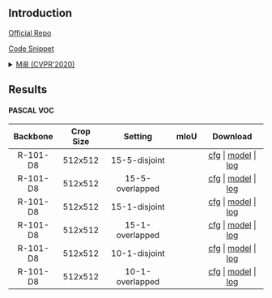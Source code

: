 ## Introduction

<a href="https://github.com/fcdl94/MiB">Official Repo</a>

<a href="https://github.com/SegmentationBLWX/cssegmentation/blob/main/csseg/modules/runners/mib.py">Code Snippet</a>

<details>
<summary align="left"><a href="https://arxiv.org/pdf/2002.00718.pdf">MiB (CVPR'2020)</a></summary>

```latex
@inproceedings{cermelli2020modeling,
  title={Modeling the background for incremental learning in semantic segmentation},
  author={Cermelli, Fabio and Mancini, Massimiliano and Bulo, Samuel Rota and Ricci, Elisa and Caputo, Barbara},
  booktitle={Proceedings of the IEEE/CVF Conference on Computer Vision and Pattern Recognition},
  pages={9233--9242},
  year={2020}
}
```

</details>


## Results

#### PASCAL VOC

| Backbone  | Crop Size  | Setting                             | mIoU   | Download                                                                                                                                                                                                                                                                                                                                                                                       |
| :-:       | :-:        | :-:                                 | :-:    | :-:                                                                                                                                                                                                                                                                                                                                                                                            |
| R-101-D8  | 512x512    | 15-5-disjoint                       |        | [cfg]() &#124; [model]() &#124; [log]()    |
| R-101-D8  | 512x512    | 15-5-overlapped                     |        | [cfg]() &#124; [model]() &#124; [log]()    |
| R-101-D8  | 512x512    | 15-1-disjoint                       |        | [cfg]() &#124; [model]() &#124; [log]()    |
| R-101-D8  | 512x512    | 15-1-overlapped                     |        | [cfg]() &#124; [model]() &#124; [log]()    |
| R-101-D8  | 512x512    | 10-1-disjoint                       |        | [cfg]() &#124; [model]() &#124; [log]()    |
| R-101-D8  | 512x512    | 10-1-overlapped                     |        | [cfg]() &#124; [model]() &#124; [log]()    |

